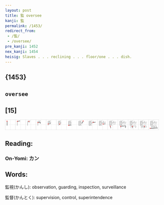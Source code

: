 ```yaml
---
layout: post
title: 監 oversee
kanji: 監
permalink: /1453/
redirect_from:
 - /監/
 - /oversee/
pre_kanji: 1452
nex_kanji: 1454
heisig: Slaves . . . reclining . . . floor/one . . . dish.
---
```


## {1453}

## `oversee`

## [15]

<div class="stroke"><img src="../images/E79BA3.png" /></div>

## Reading:

### On-Yomi: カン

## Words:

監視(かんし): observation, guarding, inspection, surveillance

監督(かんとく): supervision, control, superintendence

